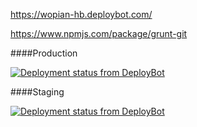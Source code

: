 https://wopian-hb.deploybot.com/

https://www.npmjs.com/package/grunt-git

####Production

[![Deployment status from DeployBot](https://wopian-hb.deploybot.com/badge/88313865898261/46786.svg)](http://deploybot.com)

####Staging

[![Deployment status from DeployBot](https://wopian-hb.deploybot.com/badge/34534835944506/46784.svg)](http://deploybot.com)
